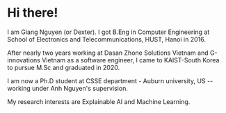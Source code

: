 # Hi there!

I am Giang Nguyen (or Dexter). I got B.Eng in Computer Engineering at School of Electronics and Telecommunications, HUST, Hanoi in 2016.

After nearly two years working at Dasan Zhone Solutions Vietnam and G-innovations Vietnam as a software engineer, I came to KAIST-South Korea to pursue M.Sc and graduated in 2020. 

I am now a Ph.D student at CSSE department - Auburn university, US -- working under Anh Nguyen's supervision. 

My research interests are Explainable AI and Machine Learning.

